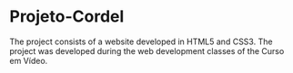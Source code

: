 # Projeto-Cordel
The project consists of a website developed in HTML5 and CSS3. The project was developed during the web development classes of the Curso em Vídeo.
